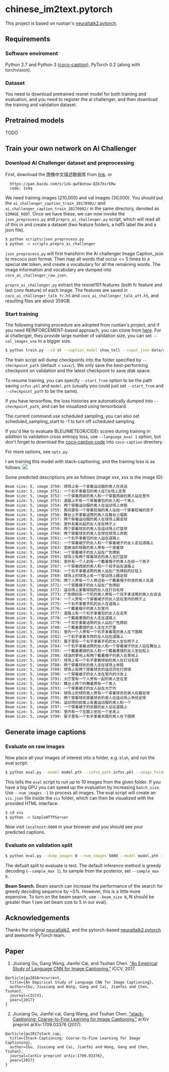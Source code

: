 # chinese_im2text.pytorch

This project is based on ruotian's [neuraltalk2.pytorch](https://github.com/ruotianluo/neuraltalk2.pytorch).

## Requirements

### Software enviroment
Python 2.7 and Python 3 ([coco-caption](https://github.com/tylin/coco-caption)), PyTorch 0.2 (along with torchvision). 

### Dataset
You need to download pretrained resnet model for both training and evaluation, and you need to register the ai challenger, and then download the training and validation dataset.

## Pretrained models

TODO

## Train your own network on AI Challenger
### Download AI Challenger dataset and preprocessing
First, download the 图像中文描述数据库 from [link](https://challenger.ai/datasets).
or
```
  https://pan.baidu.com/s/1zG-qwf8otow-QZk7XsrERw
  code: 1s4q
```  
We need training images (210,000) and val images (30,000). You should put the `ai_challenger_caption_train_20170902/` and `ai_challenger_caption_train_20170902/` in the same directory, denoted as `$IMAGE_ROOT`. Once we have these, we can now invoke the `json_preprocess.py` and `prepro_ai_challenger.py` script, which will read all of this in and create a dataset (two feature folders, a hdf5 label file and a json file).

```bash
$ python scripts/json_preprocess.py
$ python -m scripts.prepro_ai_challenger
```

`json_preprocess.py` will first transform the AI challenger Image Caption_json to mscoco json format. Then map all words that occur <= 5 times to a special `UNK` token, and create a vocabulary for all the remaining words. The image information and vocabulary are dumped into `coco_ai_challenger_raw.json`.

`prepro_ai_challenger.py` extract the resnet101 features (both fc feature and last conv feature) of each image. The features are saved in `coco_ai_challenger_talk_fc.h5` and `coco_ai_challenger_talk_att.h5`, and resulting files are about 359GB.


### Start training
The following training procedure are adopted from ruotian's project, and if you need REINFORCEMENT-based approach, you can clone from [here](https://github.com/ruotianluo/self-critical.pytorch). For ai challenger, they provide large number of validation size, you can set `--val_images_use` to a bigger size.

```bash
$ python train.py --id st --caption_model show_tell --input_json data/cocotalk.json --input_fc_h5 data/coco_ai_challenger_talk_fc.h5 --input_att_h5 data/coco_ai_challenger_talk_att.h5 --input_label_h5 data/coco_ai_challenger_talk_label.h5 --batch_size 10 --learning_rate 5e-4 --learning_rate_decay_start 0 --scheduled_sampling_start 0 --checkpoint_path log_st --save_checkpoint_every 6000 --val_images_use 5000 --max_epochs 25
```

The train script will dump checkpoints into the folder specified by `--checkpoint_path` (default = `save/`). We only save the best-performing checkpoint on validation and the latest checkpoint to save disk space.

To resume training, you can specify `--start_from` option to be the path saving `infos.pkl` and `model.pth` (usually you could just set `--start_from` and `--checkpoint_path` to be the same).

If you have tensorflow, the loss histories are automatically dumped into `--checkpoint_path`, and can be visualized using tensorboard.

The current command use scheduled sampling, you can also set scheduled_sampling_start to -1 to turn off scheduled sampling.

If you'd like to evaluate BLEU/METEOR/CIDEr scores during training in addition to validation cross entropy loss, use `--language_eval 1` option, but don't forget to download the [coco-caption code](https://github.com/tylin/coco-caption) into `coco-caption` directory.

For more options, see `opts.py`. 

I am training this model with stack-captioning, and the training loss is as follows:
![](./vis/training_log_mine.png)

Some predicted descriptions are as follows (image xxx, xxx is the image ID):
```bash
Beam size: 5, image 3750: 球场上有一个穿着运动服的男人在说话
Beam size: 5, image 3751: 一个右手拿着包的男人在T台场上走秀
Beam size: 5, image 3752: 一个穿着西装的男人和一个穿着西装的男人站在室外
Beam size: 5, image 3753: 道路上手有一个穿着着包的女人和一个男人
Beam size: 5, image 3754: 两个穿着运动服的男人在运动场上奔跑
Beam size: 5, image 3755: 房间里有一个穿着短袖的男人在给一个穿着短袖的孩子
Beam size: 5, image 3756: 舞台上手拿着话筒的男人在舞台上唱歌
Beam size: 5, image 3757: 两个穿着运动服的男人在球场上踢足球
Beam size: 5, image 3758: 室外有着长起的女人坐在椅子上
Beam size: 5, image 3759: 两个穿着球衣的男人在运动场上打篮球
Beam size: 5, image 3760: 两个穿着球衣的男人在球在球场上奔跑
Beam size: 5, image 3761: 一个右手拿着包的女人站在道路上
Beam size: 5, image 3762: 一个穿着裙子的女人和一个穿着裙子的女人走在道路上
Beam size: 5, image 3763: 宽敞油的球服的男人旁有一个穿着球
Beam size: 5, image 3764: 一个穿着裙子的女人站在广告牌前
Beam size: 5, image 3765: 球场上有两个穿着球衣的男人在打篮球
Beam size: 5, image 3766: 室外有一个人前有一个戴着帽子的男人在给一个孩子
Beam size: 5, image 3767: 一个穿着西装的男人和一个双手站在道路上
Beam size: 5, image 3768: 一个右手拿着话筒的男人站在广告牌前的红毯上
Beam size: 5, image 3769: 球场上的球场上有一个穿动场上踢足球
Beam size: 5, image 3770: 两个人旁有一个人旁边有一个戴着帽子的孩的男人在道
Beam size: 5, image 3771: 一个穿着裙子的女人站在广告牌前
Beam size: 5, image 3772: 运动场上拿着球拍的女人在打羽毛球
Beam size: 5, image 3773: 广告牌前有一个机的男人旁有一个双手拿话筒的男人在说话
Beam size: 5, image 3774: 一个人旁有一个穿着裙子的女人坐在室内的椅子上
Beam size: 5, image 3775: 一个右手拿着手机的女人在道路上
Beam size: 5, image 3776: 一个戴着帽子的男人在室内
Beam size: 5, image 3777: 道路上有一个右手拿着包的女人在走秀
Beam size: 5, image 3778: 一个戴着墨镜的女人走在道路上
Beam size: 5, image 3779: 一个双手拿着话筒的女人站在广告牌前
Beam size: 5, image 3780: 一个戴着墨镜的女人走在大厅里
Beam size: 5, image 3781: 室内一个人旁有一个右手拿着笔的男人在下围棋
Beam size: 5, image 3782: 一个右手拿着东西的女人站在道路上
Beam size: 5, image 3783: 屋子里有一个右手拿着手机的女人坐在椅子上
Beam size: 5, image 3784: 一个右手拿着话筒的女人和一个穿着裙子的女人站在舞台上
Beam size: 5, image 3785: 一个戴着墨镜的女人和一个戴着墨镜的女人坐在船上
Beam size: 5, image 3786: 绿油的草地上有两个戴着帽子的男人在草地上
Beam size: 5, image 3787: 球场上有一个右手拿着球拍的男人在打羽毛球
Beam size: 5, image 3788: 两个穿着球衣的男人走在球场上奔跑
Beam size: 5, image 3789: 球场上有两个穿着球衣的运动员在打排球
Beam size: 5, image 3790: 一个穿着裙子的女人坐在室内的沙发上
Beam size: 5, image 3791: 大厅里有一个人旁有一起的男人坐在室
Beam size: 5, image 3792: 舞台上两个的舞着旁有一个男人
Beam size: 5, image 3793: 一个穿着裙子的女人站在大厅内
Beam size: 5, image 3794: 球场上的球的男人旁有一个穿着球衣的男人在踢足球
Beam size: 5, image 3795: 两个穿着球衣穿着球衣的男人在运动场上争抢足球
Beam size: 5, image 3796: 运动场的前面上有着运动服的男人和一个
Beam size: 5, image 3797: 一个穿着裙子的衣服的女人站在道路上
Beam size: 5, image 3798: 室内有一个左腿上坐在一个坐发上
Beam size: 5, image 3799: 屋子里有一个右手拿着衣服的男人在下围棋
```

## Generate image captions

### Evaluate on raw images
Now place all your images of interest into a folder, e.g. `blah`, and run
the eval script:

```bash
$ python eval.py --model model.pth --infos_path infos.pkl --image_folder blah --num_images 10
```

This tells the `eval` script to run up to 10 images from the given folder. If you have a big GPU you can speed up the evaluation by increasing `batch_size`. Use `--num_images -1` to process all images. The eval script will create an `vis.json` file inside the `vis` folder, which can then be visualized with the provided HTML interface:

```bash
$ cd vis
$ python -m SimpleHTTPServer
```

Now visit `localhost:8000` in your browser and you should see your predicted captions.

### Evaluate on validation split

```bash
$ python eval.py --dump_images 0 --num_images 5000 --model model.pth --infos_path infos.pkl --language_eval 1 
```

The defualt split to evaluate is test. The default inference method is greedy decoding (`--sample_max 1`), to sample from the posterior, set `--sample_max 0`.

**Beam Search**. Beam search can increase the performance of the search for greedy decoding sequence by ~5%. However, this is a little more expensive. To turn on the beam search, use `--beam_size N`, N should be greater than 1 (we set beam size to 5 in our eval).

## Acknowledgements

Thanks the original [neuraltalk2](https://github.com/karpathy/neuraltalk2), and the pytorch-based [neuraltalk2.pytorch](https://github.com/ruotianluo/neuraltalk2.pytorch) and awesome PyTorch team.

## Paper

1. Jiuxiang Gu, Gang Wang, Jianfei Cai, and Tsuhan Chen. ["An Empirical Study of Language CNN for Image Captioning."](https://arxiv.org/pdf/1612.07086.pdf) ICCV, 2017.
```
@article{gu2016recurrent,
  title={An Empirical Study of Language CNN for Image Captioning},
  author={Gu, Jiuxiang and Wang, Gang and Cai, Jianfei and Chen, Tsuhan},
  journal={ICCV},
  year={2017}
}
```
2. Jiuxiang Gu, Jianfei cai, Gang Wang, and Tsuhan Chen. ["stack-Captioning: Coarse-to-Fine Learning for Image Captioning."](https://arxiv.org/abs/1709.03376) arXiv preprint arXiv:1709.03376 (2017).
```
@article{gu2017stack_cap,
  title={Stack-Captioning: Coarse-to-Fine Learning for Image Captioning},
  author={Gu, Jiuxiang and Cai, Jianfei and Wang, Gang and Chen, Tsuhan},
  journal={arXiv preprint arXiv:1709.03376},
  year={2017}
}
```
